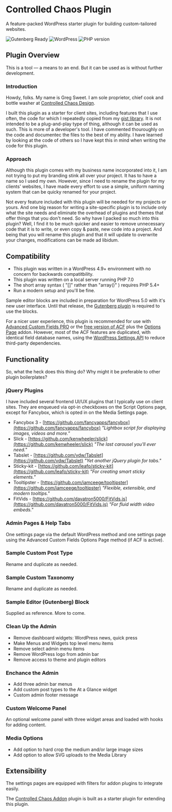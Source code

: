 # Controlled Chaos Plugin

A feature-packed WordPress starter plugin for building custom-tailored websites.

![Gutenberg Ready](https://img.shields.io/badge/Gutenberg-ready-blue.svg)
![WordPress](https://img.shields.io/wordpress/v/akismet.svg?style=flat-square)
![PHP version](https://img.shields.io/php-eye/symfony/symfony.svg?style=flat-square)

## Plugin Overview

This is a tool — a means to an end. But it can be used as is without further development.

### Introduction

Howdy, folks. My name is Greg Sweet. I am sole proprietor, chief cook and bottle washer at [Controlled Chaos Design](http://ccdzine.com/).

I built this plugin as a starter for client sites, including features that I use often, the code for which I repeatedly copied from my [gist library](https://gist.github.com/ControlledChaos). It is not intended to be a plug-and-play type of thing, although it can be used as such. This is more of a developer's tool. I have commented thouroughly on the code and documentec the files to the best of my ability. I have learned by looking at the code of others so I have kept this in mind when writing the code for this plugin.

### Approach

Although this plugin comes with my business name incorporated into it, I am not trying to put my branding stink all over your project. It has to have a name so I used my own. However, since I need to rename the plugin for my clients' websites, I have made every effort to use a simple, uniform naming system that can be quicky renamed for your project.

Not every feature included with this plugin will be needed for my projects or yours. And one big reason for writing a site-specific plugin is to include only what the site needs and eliminate the overhead of plugins and themes that offer things that you don't need. So why have I packed so much into this plugin? Well, I find it to be much quicker and easier to remove unnecessary code that it is to write, or even copy & paste, new code into a project. And being that you will rename this plugin and that it will update to overwrite your changes, modifications can be made ad libidum.

## Compatibility

* This plugin was written in a WordPress 4.9+ environment with no concern for backwards compatitbility.
* This plugin was written on a local server running PHP 7.0
* The short array syntax ( "[]" rather than "array()" ) requires PHP 5.4+
* Run a modern setup and you'll be fine.

Sample editor blocks are included in preparation for WordPress 5.0 with it's new user interface. Until that release, the [Gutenberg plugin](https://wordpress.org/plugins/gutenberg/) is required to use the blocks.

For a nicer user experience, this plugin is recommended for use with [Advanced Custom Fields PRO](https://www.advancedcustomfields.com/pro/) or the [free version of ACF](https://wordpress.org/plugins/advanced-custom-fields/) plus the [Options Page](https://www.advancedcustomfields.com/add-ons/options-page/) addon. However, most of the ACF features are duplicated, with identical field database names, using the [WordPress Settings API](https://developer.wordpress.org/plugins/settings/settings-api/) to reduce third-party dependencies.

## Functionality

So, what the heck does this thing do? Why might it be preferable to other plugin boilerplates?

### jQuery Plugins

I have included several frontend UI/UX plugins that I typically use on client sites. They are enqueued via opt-in checkboxes on the Script Options page, except for Fancybox, which is opted in on the Media Settings page.

* Fancybox 3 - [https://github.com/fancyapps/fancybox](https://github.com/fancyapps/fancybox)
  *"Lightbox script for displaying images, videos and more."*
* Slick - [https://github.com/kenwheeler/slick](https://github.com/kenwheeler/slick)
  *"The last carousel you'll ever need."*
* Tabslet - [https://github.com/vdw/Tabslet](https://github.com/vdw/Tabslet)
  *"Yet another jQuery plugin for tabs."*
* Sticky-kit - [https://github.com/leafo/sticky-kit](https://github.com/leafo/sticky-kit)
  *"For creating smart sticky elements."*
* Tooltipster - [https://github.com/iamceege/tooltipster](https://github.com/iamceege/tooltipster)
  *"Flexible, extensible, and modern tooltips."*
* FitVids - [https://github.com/davatron5000/FitVids.js](https://github.com/davatron5000/FitVids.js)
  *"For fluid width video embeds."*

### Admin Pages & Help Tabs

One settings page via the default WordPress method and one settings page using the Advanced Custom Fields Options Page method (if ACF is active).

### Sample Custom Post Type

Rename and duplicate as needed.

### Sample Custom Taxonomy

Rename and duplicate as needed.

### Sample Editor (Gutenberg) Block

Supplied as reference. More to come.

### Clean Up the Admin

* Remove dashboard widgets: WordPress news, quick press
* Make Menus and Widgets top level menu items
* Remove select admin menu items
* Remove WordPress logo from admin bar
* Remove access to theme and plugin editors

### Enchance the Admin

* Add three admin bar menus
* Add custom post types to the At a Glance widget
* Custom admin footer message

### Custom Welcome Panel

An optional welcome panel with three widget areas and loaded with hooks for adding content.

### Media Options

* Add option to hard crop the medium and/or large image sizes
* Add option to allow SVG uploads to the Media Library

## Extensibility

The settings pages are equipped with filters for addon plugins to integrate easily.

The [Controlled Chaos Addon](https://github.com/ControlledChaos/controlled-chaos-addon) plugin is built as a starter plugin for extending this plugin.